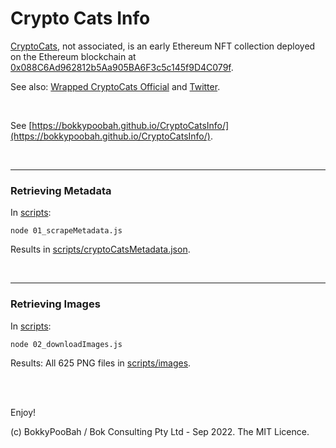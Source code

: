 # Crypto Cats Info

[CryptoCats](https://cryptocats.thetwentysix.io/), not associated, is an early Ethereum NFT collection deployed on the Ethereum blockchain at [0x088C6Ad962812b5Aa905BA6F3c5c145f9D4C079f](https://etherscan.io/address/0x088C6Ad962812b5Aa905BA6F3c5c145f9D4C079f#code).

See also: [Wrapped CryptoCats Official](https://opensea.io/collection/wrappedcryptocats/) and [Twitter](https://twitter.com/CryptoCats26).

<br />

See [https://bokkypoobah.github.io/CryptoCatsInfo/](https://bokkypoobah.github.io/CryptoCatsInfo/).

<br />

<hr />

### Retrieving Metadata

In [scripts](scripts):

```
node 01_scrapeMetadata.js

```

Results in [scripts/cryptoCatsMetadata.json](scripts/cryptoCatsMetadata.json).

<br />

<hr />

### Retrieving Images

In [scripts](scripts):

```
node 02_downloadImages.js

```

Results: All 625 PNG files in [scripts/images](scripts/images).


<br />

<br />

Enjoy!

(c) BokkyPooBah / Bok Consulting Pty Ltd - Sep 2022. The MIT Licence.
